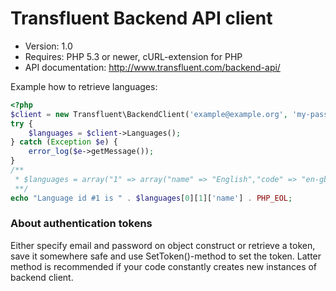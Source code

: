 Transfluent Backend API client
==============================

  * Version: 1.0
  * Requires: PHP 5.3 or newer, cURL-extension for PHP
  * API documentation: http://www.transfluent.com/backend-api/

Example how to retrieve languages:
```php
<?php
$client = new Transfluent\BackendClient('example@example.org', 'my-password');
try {
    $languages = $client->Languages();
} catch (Exception $e) {
    error_log($e->getMessage());
}
/**
 * $languages = array("1" => array("name" => "English","code" => "en-gb","id" => 1), .....
 **/
echo "Language id #1 is " . $languages[0][1]['name'] . PHP_EOL;
```

### About authentication tokens ###
Either specify email and password on object construct or retrieve a token, save it somewhere safe and use SetToken()-method to set the token. Latter method is recommended if your code constantly creates new instances of backend client.

